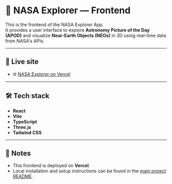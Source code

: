 # 🌠 NASA Explorer — Frontend

This is the frontend of the NASA Explorer App.  
It provides a user interface to explore **Astronomy Picture of the Day (APOD)** and visualize **Near-Earth Objects (NEOs)** in 3D using real-time data from NASA's APIs.

---

## 🌟 Live site

- 🌐 [NASA Explorer on Vercel](https://nasa-explorer-nine.vercel.app/)

---

## 🛠 Tech stack

- **React**
- **Vite**
- **TypeScript**
- **Three.js**
- **Tailwind CSS**

---

## 📌 Notes

- This frontend is deployed on **Vercel**.
- Local installation and setup instructions can be found in the [main project README](https://github.com/HarshMall28/nasa-explorer-app/blob/main/README.md).

